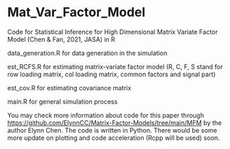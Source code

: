 # Mat_Var_Factor_Model
Code for Statistical Inference for High Dimensional Matrix Variate Factor Model (Chen &amp; Fan, 2021, JASA) in R

data_generation.R for data generation in the simulation

est_RCFS.R for estimating matrix-variate factor model (R, C, F, S stand for row loading matrix, col loading matrix, common factors and signal part)

est_cov.R for estimating covariance matrix

main.R for general simulation process

You may check more information about code for this paper through https://github.com/ElynnCC/Matrix-Factor-Models/tree/main/MFM by the author Elynn Chen. The code is written in Python. There would be some more update on plotting and code acceleration (Rcpp will be used) soon. 
